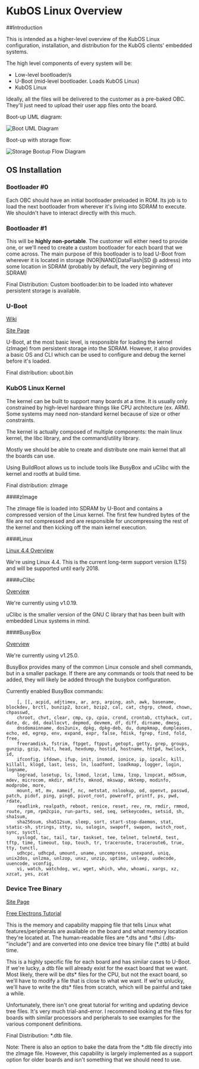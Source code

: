# KubOS Linux Overview

##Introduction

This is intended as a higher-level overview of the KubOS Linux configuration, installation, and distribution for the KubOS clients' embedded systems.

The high level components of every system will be:
- Low-level bootloader/s
- U-Boot (mid-level bootloader. Loads KubOS Linux)
- KubOS Linux

Ideally, all the files will be delivered to the customer as a pre-baked OBC. They'll just need to upload their user app files onto the board.

Boot-up UML diagram:

![Boot UML Diagram](images/Linux-UML.png)

Boot-up with storage flow:

![Storage Bootup Flow Diagram](images/Linux_Boot_Diagram.png)

## OS Installation

### Bootloader #0

Each OBC should have an initial bootloader preloaded in ROM. Its job is to load the next bootloader from wherever it's living into SDRAM to execute.
We shouldn't have to interact directly with this much.

### Bootloader #1

This will be **highly non-portable**. The customer will either need to provide one, or we'll need to create a custom bootloader for each board that
we come across. The main purpose of this bootloader is to load U-Boot from wherever it is located in storage (NOR|NAND|DataFlash|SD @ address) into
some location in SDRAM (probably by default, the very beginning of SDRAM)

Final Distribution: Custom bootloader.bin to be loaded into whatever persistent storage is available.

### U-Boot

[Wiki](https://en.wikipedia.org/wiki/Das_U-Boot)

[Site Page](http://www.denx.de/wiki/U-Boot)

U-Boot, at the most basic level, is responsible for loading the kernel (zImage) from persistent storage into the SDRAM. However, it also provides a 
basic OS and CLI which can be used to configure and debug the kernel before it's loaded.

Final distribution: uboot.bin

### KubOS Linux Kernel

The kernel can be built to support many boards at a time.  It is usually only constrained by high-level hardware things like CPU architecture (ex. ARM).
Some systems may need non-standard kernel because of size or other constraints.

The kernel is actually composed of multiple components: the main linux kernel, the libc library, and the command/utility library.

Mostly we should be able to create and distribute one main kernel that all the boards can use.

Using BuildRoot allows us to include tools like BusyBox and uClibc with the kernel and rootfs at build time.

Final distribution: zImage

####zImage

The zImage file is loaded into SDRAM by U-Boot and contains a compressed version of the Linux kernel.  The first few hundred bytes of the
file are not compressed and are responsible for uncompressing the rest of the kernel and then kicking off the main kernel execution.

####Linux

[Linux 4.4 Overview](https://kernelnewbies.org/Linux_4.4)

We're using Linux 4.4.  This is the current long-term support version (LTS) and will be supported until early 2018.

####uClibc

[Overview](https://uclibc.org/about.html)

We're currently using v1.0.19.

uClibc is the smaller version of the GNU C library that has been built with embedded Linux systems in mind.

####BusyBox

[Overview](https://busybox.net/about.html)

We're currently using v1.25.0.

BusyBox provides many of the common Linux console and shell commands, but in a smaller package.  If there are any commands or tools that need to be
added, they will likely be added through the busybox configuration.

Currently enabled BusyBox commands:

        [, [[, acpid, adjtimex, ar, arp, arping, ash, awk, basename, blockdev, brctl, bunzip2, bzcat, bzip2, cal, cat, chgrp, chmod, chown, chpasswd,
        chroot, chvt, clear, cmp, cp, cpio, crond, crontab, cttyhack, cut, date, dc, dd, deallocvt, depmod, devmem, df, diff, dirname, dmesg,
        dnsdomainname, dos2unix, dpkg, dpkg-deb, du, dumpkmap, dumpleases, echo, ed, egrep, env, expand, expr, false, fdisk, fgrep, find, fold, free,
        freeramdisk, fstrim, ftpget, ftpput, getopt, getty, grep, groups, gunzip, gzip, halt, head, hexdump, hostid, hostname, httpd, hwclock, id,
        ifconfig, ifdown, ifup, init, insmod, ionice, ip, ipcalc, kill, killall, klogd, last, less, ln, loadfont, loadkmap, logger, login, logname,
        logread, losetup, ls, lsmod, lzcat, lzma, lzop, lzopcat, md5sum, mdev, microcom, mkdir, mkfifo, mknod, mkswap, mktemp, modinfo, modprobe, more,
        mount, mt, mv, nameif, nc, netstat, nslookup, od, openvt, passwd, patch, pidof, ping, ping6, pivot_root, poweroff, printf, ps, pwd, rdate,
        readlink, realpath, reboot, renice, reset, rev, rm, rmdir, rmmod, route, rpm, rpm2cpio, run-parts, sed, seq, setkeycodes, setsid, sh, sha1sum,
        sha256sum, sha512sum, sleep, sort, start-stop-daemon, stat, static-sh, strings, stty, su, sulogin, swapoff, swapon, switch_root, sync, sysctl,
        syslogd, tac, tail, tar, taskset, tee, telnet, telnetd, test, tftp, time, timeout, top, touch, tr, traceroute, traceroute6, true, tty, tunctl,
        udhcpc, udhcpd, umount, uname, uncompress, unexpand, uniq, unix2dos, unlzma, unlzop, unxz, unzip, uptime, usleep, uudecode, uuencode, vconfig,
        vi, watch, watchdog, wc, wget, which, who, whoami, xargs, xz, xzcat, yes, zcat



### Device Tree Binary

[Site Page](https://www.devicetree.org/)

[Free Electrons Tutorial](https://events.linuxfoundation.org/sites/events/files/slides/petazzoni-device-tree-dummies.pdf)

This is the memory and capability mapping file that tells Linux what features/peripherals are available on the board and what memory location they're 
located at.  The human-readable files are \*.dts and \*.dtsi (.dts-"include") and are converted into one device tree binary file (\*.dtb) at build time. 

This is a highly specific file for each board and has similar cases to U-Boot.  If we're lucky, a dtb file will already exist for the exact board that
we want.  Most likely, there will be dts\* files for the CPU, but not the exact board, so we'll have to modify a file that is close to what we want.
If we're unlucky, we'll have to write the dts\* files from scratch, which will be painful and take a while.

Unfortunately, there isn't one great tutorial for writing and updating device tree files.  It's very much trial-and-error.  I recommend looking at the 
files for boards with similar processors and peripherals to see examples for the various component definitions.

Final Distribution: \*.dtb file.  

Note:  There is also an option to bake the data from the \*.dtb file directly into the zImage file.  However, this capability
is largely implemented as a support option for older boards and isn't something that we should need to use. 


